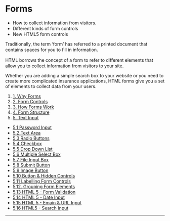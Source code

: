 # Forms

- How to collect information from visitors.
- Diﬀerent kinds of form controls
- New HTML5 form controls

Traditionally, the term ‘form’ has referred to a printed document that contains spaces for you to ﬁll in information.

HTML borrows the concept of a form to refer to diﬀerent elements that allow you to collect information from visitors to your site.

Whether you are adding a simple search box to your website or you need to create more complicated insurance applications, HTML forms give you a set of elements to collect data from your users.

1. [1. Why Forms](https://github.com/olem-diga/HTML/blob/main/7.%20Forms/1.%20Why%20Forms.md)
2. [2. Form Controls](https://github.com/olem-diga/HTML/blob/main/7.%20Forms/2.%20Form%20Controls.md)
3. [3. How Forms Work](https://github.com/olem-diga/HTML/blob/main/7.%20Forms/3.%20How%20Forms%20Work.md)
4. [4. Form Structure](https://github.com/olem-diga/HTML/blob/main/7.%20Forms/4.%20Form%20Structure.md)
5. [5. Text Input](https://github.com/olem-diga/HTML/blob/main/7.%20Forms/5.%20Text%20Input.md)
  - [5.1 Password Input](https://github.com/olem-diga/HTML/blob/main/7.%20Forms/5.1%20Password%20Input.md)
  - [5.2 Text Area](https://github.com/olem-diga/HTML/blob/main/7.%20Forms/5.2%20Text%20Area.md)
  - [5.3 Radio Buttons](https://github.com/olem-diga/HTML/blob/main/7.%20Forms/5.3%20Radio%20Buttons.md)
  - [5.4 Checkbox](https://github.com/olem-diga/HTML/blob/main/7.%20Forms/5.4%20Checkbox.md)
  - [5.5 Drop Down List](https://github.com/olem-diga/HTML/blob/main/7.%20Forms/5.5%20Drop%20Down%20List.md)
  - [5.6 Multiple Select Box](https://github.com/olem-diga/HTML/blob/main/7.%20Forms/5.6%20Multiple%20Select%20Box.md)
  - [5.7 File Input Box](https://github.com/olem-diga/HTML/blob/main/7.%20Forms/5.7%20File%20Input%20Box.md)
  - [5.8 Submit Button](https://github.com/olem-diga/HTML/blob/main/7.%20Forms/5.8%20Submit%20Button.md)
  - [5.9 Image Button](https://github.com/olem-diga/HTML/blob/main/7.%20Forms/5.9%20Image%20Button.md)
  - [5.10 Button & Hidden Controls](https://github.com/olem-diga/HTML/blob/main/7.%20Forms/5.10%20Button%20%26%20Hidden%20Controls.md)
  - [5.11 Labelling Form Controls](https://github.com/olem-diga/HTML/blob/main/7.%20Forms/5.11%20Labelling%20Form%20Controls.md)
  - [5.12. Grouping Form Elements](https://github.com/olem-diga/HTML/blob/main/7.%20Forms/5.12.%20Grouping%20Form%20Elements.md)
  - [5.13 HTML 5 - Form Validation](https://github.com/olem-diga/HTML/blob/main/7.%20Forms/5.13%20HTML%205%20-%20Form%20Validation.md)
  - [5.14 HTML 5 - Date Input](https://github.com/olem-diga/HTML/blob/main/7.%20Forms/5.14%20HTML%205%20-%20Date%20Input.md)
  - [5.15 HTML 5 - Emain & URL Input](https://github.com/olem-diga/HTML/blob/main/7.%20Forms/5.15%20HTML%205%20-%20Emain%20%26%20URL%20Input.md)
  - [5.16 HTML5 - Search Input](https://github.com/olem-diga/HTML/blob/main/7.%20Forms/5.16%20HTML5%20-%20Search%20Input.md)

---
